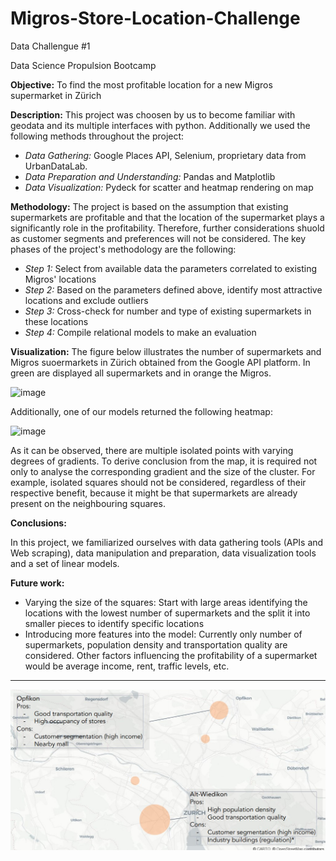 Migros-Store-Location-Challenge
==============================

Data Challengue #1

Data Science Propulsion Bootcamp


**Objective:** To find the most profitable location for a new Migros supermarket in Zürich

**Description:** This project was choosen by us to become familiar with geodata and its multiple interfaces with python. 
Additionally we used the following methods throughout the project: 
    
- *Data Gathering:*  Google Places API, Selenium, proprietary data from UrbanDataLab.
- *Data Preparation and Understanding:* Pandas and Matplotlib   
- *Data Visualization:* Pydeck for scatter and heatmap rendering on map

**Methodology:** The project is based on the assumption that existing supermarkets are profitable and that the location of the supermarket plays a significantly role in the profitability. Therefore, further considerations shuold as customer segments and preferences will not be considered. The key phases of the project's methodology are the following:

- *Step 1:* Select from available data the parameters correlated to existing Migros' locations
- *Step 2:* Based on the parameters defined above, identify most attractive locations and exclude outliers
- *Step 3:* Cross-check for number and type of existing supermarkets in these locations
- *Step 4:* Compile relational models to make an evaluation 

**Visualization:**
The figure below illustrates the number of supermarkets and Migros suoermarkets in Zürich obtained from the Google API platform. In green are displayed all supermarkets and in orange the Migros.

![image](https://user-images.githubusercontent.com/37544176/132989865-bdd44bea-c288-4b52-b2c6-790691e3c877.png)


Additionally, one of our models returned the following heatmap:

![image](https://user-images.githubusercontent.com/37544176/132990032-26a32443-5e33-41fa-8b6d-05cea1c985d5.png)

As it can be observed, there are multiple isolated points with varying degrees of gradients. To derive conclusion from the map, it is required not only to analyse the corresponding gradient and the size of the cluster. For example, isolated squares should not be considered, regardless of their respective benefit, because it might be that supermarkets are already present on the neighbouring squares.

**Conclusions:**

In this project, we familiarized ourselves with data gathering tools (APIs and Web scraping), data manipulation and preparation, data visualization tools and a set of linear models. 

**Future work:**

- Varying the size of the squares: Start with large areas identifying the locations with the lowest number of supermarkets and the split it into smaller pieces to identify specific locations
- Introducing more features into the model: Currently only number of supermarkets, population density and transportation quality are considered. Other factors influencing the profitability of a supermarket would be average income, rent, traffic levels, etc.

--------

![conclusions](https://github.com/wanaguirre/Challenge-Migros-1-Propulsion-Academy/blob/18cc8a94576f3fc882c5333587bd4b9b925e8993/Workbooks/Visualization/images/conclusions.jpg)
